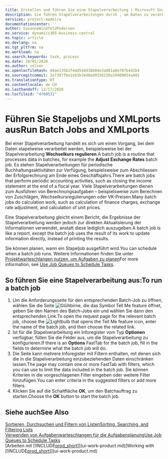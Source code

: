 ```yaml
---
title: Erstellen und führen Sie eine Stapelverarbeitung | Microsoft Docs
description: Sie führen Stapelverarbeitungen durch , um Daten zu verarbeiten und Informationen zu aktualisieren, um periodische Buchhaltungsaktivitäten oder Berechnungen durchzuführen.
services: project-madeira
documentationcenter: ''
author: SusanneWindfeldPedersen
ms.service: dynamics365-business-central
ms.topic: article
ms.devlang: na
ms.tgt_pltfrm: na
ms.workload: na
ms.search.keywords: task, process
ms.date: 10/01/2020
ms.author: solsen
ms.openlocfilehash: 04ae13561f44d544d38b04e3a881a0e707b441b4
ms.sourcegitcommit: 2e7307fbe1eb3b34d0ad9356226a19409054a402
ms.translationtype: HT
ms.contentlocale: de-CH
ms.lasthandoff: 12/17/2020
ms.locfileid: "4760531"
---
```

# <a name="run-batch-jobs-and-xmlports"></a><span data-ttu-id="f0c3a-103">Führen Sie Stapeljobs und XMLports aus</span><span class="sxs-lookup"><span data-stu-id="f0c3a-103">Run Batch Jobs and XMLports</span></span>
<span data-ttu-id="f0c3a-104">Bei einer Stapelverarbeitung handelt es sich um einen Vorgang, bei dem Daten stapelweise verarbeitet werden, beispielsweise bei der Stapelverarbeitung **Wechselkurs regulieren**.</span><span class="sxs-lookup"><span data-stu-id="f0c3a-104">A batch job is a routine that processes data in batches, for example the **Adjust Exchange Rates** batch job.</span></span> <span data-ttu-id="f0c3a-105">Es stehen Stapelverarbeitungen für periodische Buchhaltungsaktivitäten zur Verfügung, beispielsweise zum Abschliessen der Erfolgsrechnung am Ende eines Geschäftsjahrs.</span><span class="sxs-lookup"><span data-stu-id="f0c3a-105">There are batch jobs that perform periodic accounting activities, such as closing the income statement at the end of a fiscal year.</span></span> <span data-ttu-id="f0c3a-106">Viele Stapelverarbeitungen dienen zum Ausführen von Berechnungsaufgaben – beispielsweise zum Berechnen von Zuschlägen, Wechselkursregulierungen oder VK-Preisen.</span><span class="sxs-lookup"><span data-stu-id="f0c3a-106">Many batch jobs do calculation work, such as calculation of finance charges, exchange rate adjustment, and calculation of unit prices.</span></span>

<span data-ttu-id="f0c3a-107">Eine Stapelverarbeitung gleicht einem Bericht, die Ergebnisse der Stapelverarbeitung werden jedoch zur direkten Aktualisierung der Informationen verwendet, anstatt diese lediglich auszugeben.</span><span class="sxs-lookup"><span data-stu-id="f0c3a-107">A batch job is like a report, except the batch job uses the result of its work to update information directly, instead of printing the results.</span></span>

<span data-ttu-id="f0c3a-108">Sie können planen, wann ein Stapeljob ausgeführt wird.</span><span class="sxs-lookup"><span data-stu-id="f0c3a-108">You can schedule when a batch job runs.</span></span> <span data-ttu-id="f0c3a-109">Weitere Informationen finden Sie unter [Projektwarteschlangen nutzen, um Aufgaben zu planen](admin-job-queues-schedule-tasks.md)</span><span class="sxs-lookup"><span data-stu-id="f0c3a-109">For more information, see [Use Job Queues to Schedule Tasks](admin-job-queues-schedule-tasks.md).</span></span>

## <a name="to-run-a-batch-job"></a><span data-ttu-id="f0c3a-110">So führen Sie eine Stapelverarbeitung aus:</span><span class="sxs-lookup"><span data-stu-id="f0c3a-110">To run a batch job</span></span>
1. <span data-ttu-id="f0c3a-111">Um die Anforderungsseite für den entsprechenden Batch-Job zu öffnen, wählen Sie die Seite ![Glühbirne, die das Symbol Tell Me feature](media/ui-search/search_small.png "Tell Me-Funktion") öffnet, geben Sie den Namen des Batch-Jobs ein und wählen Sie dann den entsprechenden Link.</span><span class="sxs-lookup"><span data-stu-id="f0c3a-111">To open the request page for the relevant batch job, choose the ![Lightbulb that opens the Tell Me feature](media/ui-search/search_small.png "Tell me what you want to do") icon, enter the name of the batch job, and then choose the related link.</span></span>
2. <span data-ttu-id="f0c3a-112">Ist für die Stapelverarbeitung ein Inforegister vom Typ **Optionen** verfügbar, füllen Sie die Felder aus, um die Stapelverarbeitung zu konfigurieren.</span><span class="sxs-lookup"><span data-stu-id="f0c3a-112">If there is an **Options** FastTab for the batch job, fill in the fields to determine what the batch job will do.</span></span>
3. <span data-ttu-id="f0c3a-113">Die Seite kann mehrere Inforegister mit Filtern enthalten, mit denen sich die in die Stapelverarbeitung einzubeziehenden Daten einschränken lassen.</span><span class="sxs-lookup"><span data-stu-id="f0c3a-113">The page may contain one or more FastTab with filters, which you can use to limit the data included in the batch job.</span></span> <span data-ttu-id="f0c3a-114">Sie können Kriterien in die vorgeschlagenen Filter eingeben oder weitere Filter hinzufügen.</span><span class="sxs-lookup"><span data-stu-id="f0c3a-114">You can enter criteria in the suggested filters or add more filters.</span></span>
4. <span data-ttu-id="f0c3a-115">Klicken Sie auf die Schaltfläche **OK**, um den Batchauftrag zu starten.</span><span class="sxs-lookup"><span data-stu-id="f0c3a-115">Choose the **OK** button to start the batch job.</span></span>

## <a name="see-also"></a><span data-ttu-id="f0c3a-116">Siehe auch</span><span class="sxs-lookup"><span data-stu-id="f0c3a-116">See Also</span></span>
[<span data-ttu-id="f0c3a-117">Sortieren, Durchsuchen und Filtern von Listen</span><span class="sxs-lookup"><span data-stu-id="f0c3a-117">Sorting, Searching, and Filtering Lists</span></span>](ui-enter-criteria-filters.md)  
[<span data-ttu-id="f0c3a-118">Verwenden von Aufgabenwarteschlangen für die Aufgabenplanung</span><span class="sxs-lookup"><span data-stu-id="f0c3a-118">Use Job Queues to Schedule Tasks</span></span>](admin-job-queues-schedule-tasks.md)  
<span data-ttu-id="f0c3a-119">[Arbeiten mit [!INCLUDE[prod_short](includes/prod_short.md)]](ui-work-product.md)</span><span class="sxs-lookup"><span data-stu-id="f0c3a-119">[Working with [!INCLUDE[prod_short](includes/prod_short.md)]](ui-work-product.md)</span></span>
